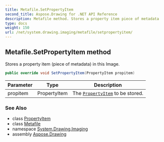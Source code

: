 ```yaml
---
title: Metafile.SetPropertyItem
second_title: Aspose.Drawing for .NET API Reference
description: Metafile method. Stores a property item piece of metadata in this Image
type: docs
weight: 150
url: /net/system.drawing.imaging/metafile/setpropertyitem/
---
```

## Metafile.SetPropertyItem method

Stores a property item (piece of metadata) in this Image.

```csharp
public override void SetPropertyItem(PropertyItem propitem)
```

| Parameter | Type | Description |
| --- | --- | --- |
| propitem | PropertyItem | The [`PropertyItem`](../../propertyitem/) to be stored. |

### See Also

* class [PropertyItem](../../propertyitem/)
* class [Metafile](../)
* namespace [System.Drawing.Imaging](../../metafile/)
* assembly [Aspose.Drawing](../../../)


